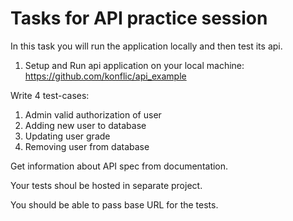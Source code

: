 # Tasks for API practice session

In this task you will run the application locally and then test its api.

1. Setup and Run api application on your local machine: https://github.com/konflic/api_example

Write 4 test-cases:
1. Admin valid authorization of user
2. Adding new user to database
3. Updating user grade
4. Removing user from database

Get information about API spec from documentation.

Your tests shoul be hosted in separate project.

You should be able to pass base URL for the tests.
